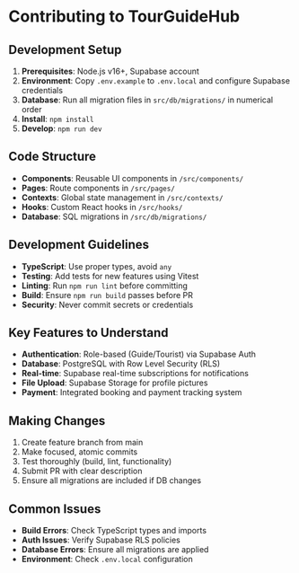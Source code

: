 # Contributing to TourGuideHub

## Development Setup

1. **Prerequisites**: Node.js v16+, Supabase account
2. **Environment**: Copy `.env.example` to `.env.local` and configure Supabase credentials
3. **Database**: Run all migration files in `src/db/migrations/` in numerical order
4. **Install**: `npm install`
5. **Develop**: `npm run dev`

## Code Structure

- **Components**: Reusable UI components in `/src/components/`
- **Pages**: Route components in `/src/pages/`
- **Contexts**: Global state management in `/src/contexts/`
- **Hooks**: Custom React hooks in `/src/hooks/`
- **Database**: SQL migrations in `/src/db/migrations/`

## Development Guidelines

- **TypeScript**: Use proper types, avoid `any`
- **Testing**: Add tests for new features using Vitest
- **Linting**: Run `npm run lint` before committing
- **Build**: Ensure `npm run build` passes before PR
- **Security**: Never commit secrets or credentials

## Key Features to Understand

- **Authentication**: Role-based (Guide/Tourist) via Supabase Auth
- **Database**: PostgreSQL with Row Level Security (RLS)
- **Real-time**: Supabase real-time subscriptions for notifications
- **File Upload**: Supabase Storage for profile pictures
- **Payment**: Integrated booking and payment tracking system

## Making Changes

1. Create feature branch from main
2. Make focused, atomic commits
3. Test thoroughly (build, lint, functionality)
4. Submit PR with clear description
5. Ensure all migrations are included if DB changes

## Common Issues

- **Build Errors**: Check TypeScript types and imports
- **Auth Issues**: Verify Supabase RLS policies
- **Database Errors**: Ensure all migrations are applied
- **Environment**: Check `.env.local` configuration